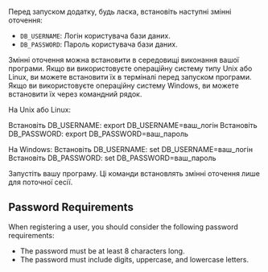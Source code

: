 Перед запуском додатку, будь ласка, встановіть наступні змінні оточення:

- `DB_USERNAME`: Логін користувача бази даних.
- `DB_PASSWORD`: Пароль користувача бази даних.



Змінні оточення можна встановити в середовищі виконання вашої програми.
Якщо ви використовуєте операційну систему типу Unix або Linux, ви можете встановити їх в терміналі перед запуском програми.
Якщо ви використовуєте операційну систему Windows, ви можете встановити їх через командний рядок.

На Unix або Linux:

Встановіть DB_USERNAME:
export DB_USERNAME=ваш_логін
Встановіть DB_PASSWORD:
export DB_PASSWORD=ваш_пароль

На Windows:
Встановіть DB_USERNAME:
set DB_USERNAME=ваш_логін
Встановіть DB_PASSWORD:
set DB_PASSWORD=ваш_пароль


Запустіть вашу програму.
Ці команди встановлять змінні оточення лише для поточної сесії. 



## Password Requirements

When registering a user, you should consider the following password requirements:

- The password must be at least 8 characters long.
- The password must include digits, uppercase, and lowercase letters.
